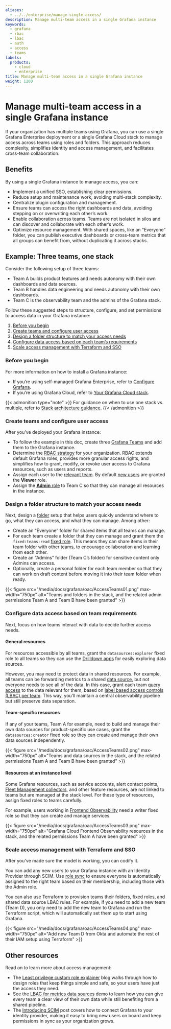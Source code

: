 ```yaml
---
aliases:
  - ../../enterprise/manage-single-access/
description: Manage multi-team access in a single Grafana instance
keywords:
  - grafana
  - rbac
  - lbac
  - auth
  - access
  - teams
labels:
  products:
    - cloud
    - enterprise
title: Manage multi-team access in a single Grafana instance
weight: 1200
---
```


# Manage multi-team access in a single Grafana instance

If your organization has multiple teams using Grafana, you can use a single Grafana Enterprise deployment or a single Grafana Cloud stack to manage access across teams using roles and folders. This approach reduces complexity, simplifies identity and access management, and facilitates cross-team collaboration.

## Benefits

By using a single Grafana instance to manage access, you can:

- Implement a unified SSO, establishing clear permissions.
- Reduce setup and maintenance work, avoiding multi-stack complexity.
- Centralize plugin configuration and management.
- Ensure teams can access the right dashboards and data, avoiding stepping on or overwriting each other’s work.
- Enable collaboration across teams. Teams are not isolated in silos and can discover and collaborate with each other’s work.
- Optimize resource management. With shared spaces, like an “Everyone” folder, you can publish executive dashboards or cross-team metrics that all groups can benefit from, without duplicating it across stacks.

## Example: Three teams, one stack

Consider the following setup of three teams:

- Team A builds product features and needs autonomy with their own dashboards and data sources.
- Team B handles data engineering and needs autonomy with their own dashboards.
- Team C is the observability team and the admins of the Grafana stack.

Follow these suggested steps to structure, configure, and set permissions to access data in your Grafana instance:

1. [Before you begin](#before-you-begin)
1. [Create teams and configure user access](#create-teams-and-configure-user-access)
1. [Design a folder structure to match your access needs](#design-a-folder-structure-to-match-your-access-needs)
1. [Configure data access based on each team’s requirements](#configure-data-access-based-on-team-requirements)
1. [Scale access management with Terraform and SSO](#scale-access-management-with-terraform-and-sso)

### Before you begin

For more information on how to install a Grafana instance:

- If you’re using self-managed Grafana Enterprise, refer to [Configure Grafana](../../configure-grafana/).
- If you’re using Grafana Cloud, refer to [Your Grafana Cloud stack](https://grafana.com/docs/grafana-cloud/security-and-account-management/cloud-stacks).

{{< admonition type="note" >}}
For guidance on when to use one stack vs. multiple, refer to [Stack architecture guidance](https://grafana.com/docs/grafana-cloud/security-and-account-management/cloud-stacks/stack-architecture-guidance/).
{{< /admonition >}}

### Create teams and configure user access

After you’ve deployed your Grafana instance:

- To follow the example in this doc, create three [Grafana Teams](../../../administration/team-management/configure-grafana-teams/#create-a-grafana-team) and add them to the Grafana instance.
- Determine the [RBAC strategy](../../../administration/roles-and-permissions/access-control/) for your organization. RBAC extends default Grafana roles, provides more granular access rights, and simplifies how to grant, modify, or revoke user access to Grafana resources, such as users and reports.
- Assign each user to the [relevant team](../../../administration/user-management/manage-org-users/). By default [new users](../../configure-grafana/#auto_assign_org) are granted the **Viewer** role.
- Assign the [**Admin** role](../../../administration/roles-and-permissions/access-control/assign-rbac-roles/#assign-rbac-roles) to Team C so that they can manage all resources in the instance.

### Design a folder structure to match your access needs

Next, design a [folder](../../../dashboards/manage-dashboards/#create-a-dashboard-folder) setup that helps users quickly understand where to go, what they can access, and what they can manage. Among other:

- Create an “Everyone” folder for shared items that all teams can manage.
- For each team create a folder that they can manage and grant them the `fixed:teams:read` [fixed role](../../../administration/roles-and-permissions/access-control/rbac-fixed-basic-role-definitions/#fixed-role-definitions). This means they can share items in their team folder with other teams, to encourage collaboration and learning from each other.
- Create an “Admins” folder (Team C’s folder) for sensitive content only Admins can access.
- Optionally, create a personal folder for each team member so that they can work on draft content before moving it into their team folder when ready.

{{< figure src="/media/docs/grafana/oac/AccessTeams01.png" max-width="750px" alt="Teams and folders in the stack, and the related admin permissions Team A and Team B have been granted" >}}

### Configure data access based on team requirements

Next, focus on how teams interact with data to decide further access needs.

#### General resources

For resources accessible by all teams, grant the `datasources:explorer` fixed role to all teams so they can use the [Drilldown apps](../../../explore/simplified-exploration) for easily exploring data sources.

However, you may need to protect data in shared resources. For example, all teams can be forwarding metrics to a shared [data source](https://grafana.com/docs/grafana-cloud/connect-externally-hosted/data-sources/#add-a-data-source), but not everyone needs to see all of the data. In this case, grant each team [query access](../../../administration/data-source-management/#assign-data-source-permissions-to-users-service-accounts-teams-or-roles) to the data relevant for them, based on [label based access controls (LBAC) per team](../../../administration/data-source-management/teamlbac/create-teamlbac-rules/#create-a-lbac-for-data-sources-rule-for-a-team). This way, you’ll maintain a central observability pipeline but still preserve data separation.

#### Team-specific resources

If any of your teams, Team A for example, need to build and manage their own data sources for product-specific use cases, grant the `datasources:creator` fixed role so they can create and manage their own data sources independently.

{{< figure src="/media/docs/grafana/oac/AccessTeams02.png" max-width="750px" alt="Teams and data sources in the stack, and the related permissions Team A and Team B have been granted" >}}

#### Resources at an instance level

Some Grafana resources, such as service accounts, alert contact points, [Fleet Management collectors](https://grafana.com/docs/grafana-cloud/send-data/fleet-management/), and other feature resources, are not linked to teams but are managed at the stack level. For these type of resources, assign fixed roles to teams carefully.

For example, users working in [Frontend Observability](https://grafana.com/docs/grafana-cloud/monitor-applications/frontend-observability/) need a writer fixed role so that they can create and manage services.

{{< figure src="/media/docs/grafana/oac/AccessTeams03.png" max-width="750px" alt="Grafana Cloud Frontend Observability resources in the stack, and the related permissions Team A have been granted" >}}

### Scale access management with Terraform and SSO

After you've made sure the model is working, you can codify it.

You can add any new users to your Grafana instance with an Identity Provider through SCIM. Use [role sync](../../configure-security/configure-authentication/saml/configure-saml-team-role-mapping/#configure-role-sync-for-saml) to ensure everyone is automatically assigned to the right team based on their membership, including those with the Admin role.

You can also use Terraform to provision teams their folders, fixed roles, and shared data source LBAC rules. For example, if you need to add a new team (Team D), you only need to add the new team to Grafana and run the Terraform script, which will automatically set them up to start using Grafana.

{{< figure src="/media/docs/grafana/oac/AccessTeams04.png" max-width="750px" alt="Add new Team D from Okta and automate the rest of their IAM setup using Terraform" >}}

## Other resources

Read on to learn more about access management:

- The [Least privilege custom role explainer](https://grafana.com/blog/2024/09/10/grafana-access-management-how-to-use-teams-for-seamless-user-and-permission-management/) blog walks through how to design roles that keep things simple and safe, so your users have just the access they need.
- See the [LBAC for metrics data sources](https://www.youtube.com/watch?v=gj27qKPSVsM) demo to learn how you can give every team a clear view of their own data while still benefiting from a shared pipeline.
- The [Introducing SCIM](https://grafana.com/blog/2025/05/14/introducing-scim-provisioning-in-grafana-enterprise-grade-user-management-made-simple/) post covers how to connect Grafana to your identity provider, making it easy to bring new users on board and keep permissions in sync as your organization grows.
